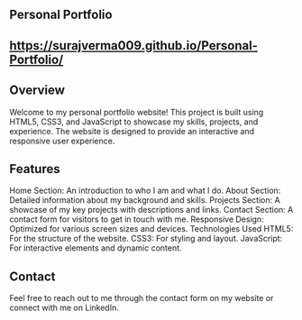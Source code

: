 ## Personal Portfolio
## https://surajverma009.github.io/Personal-Portfolio/

## Overview
Welcome to my personal portfolio website! This project is built using HTML5, CSS3, and JavaScript to showcase my skills, projects, and experience. The website is designed to provide an interactive and responsive user experience.

## Features
Home Section: An introduction to who I am and what I do.
About Section: Detailed information about my background and skills.
Projects Section: A showcase of my key projects with descriptions and links.
Contact Section: A contact form for visitors to get in touch with me.
Responsive Design: Optimized for various screen sizes and devices.
Technologies Used
HTML5: For the structure of the website.
CSS3: For styling and layout.
JavaScript: For interactive elements and dynamic content.

## Contact
Feel free to reach out to me through the contact form on my website or connect with me on LinkedIn.

